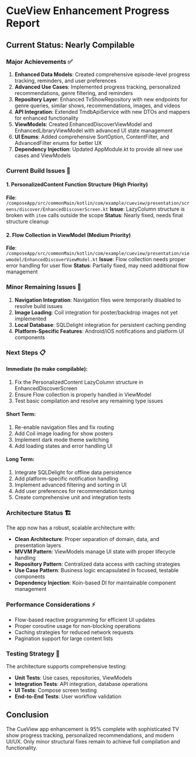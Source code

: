 # CueView Enhancement Progress Report

## Current Status: Nearly Compilable

### Major Achievements ✅
1. **Enhanced Data Models**: Created comprehensive episode-level progress tracking, reminders, and user preferences
2. **Advanced Use Cases**: Implemented progress tracking, personalized recommendations, genre filtering, and reminders 
3. **Repository Layer**: Enhanced TvShowRepository with new endpoints for genre queries, similar shows, recommendations, images, and videos
4. **API Integration**: Extended TmdbApiService with new DTOs and mappers for enhanced functionality
5. **ViewModels**: Created EnhancedDiscoverViewModel and EnhancedLibraryViewModel with advanced UI state management
6. **UI Enums**: Added comprehensive SortOption, ContentFilter, and AdvancedFilter enums for better UX
7. **Dependency Injection**: Updated AppModule.kt to provide all new use cases and ViewModels

### Current Build Issues 🔧

#### 1. PersonalizedContent Function Structure (High Priority)
**File**: `/composeApp/src/commonMain/kotlin/com/example/cueview/presentation/screens/discover/EnhancedDiscoverScreen.kt`
**Issue**: LazyColumn structure is broken with `item` calls outside the scope
**Status**: Nearly fixed, needs final structure cleanup

#### 2. Flow Collection in ViewModel (Medium Priority) 
**File**: `/composeApp/src/commonMain/kotlin/com/example/cueview/presentation/viewmodel/EnhancedDiscoverViewModel.kt`
**Issue**: Flow collection needs proper error handling for user flow
**Status**: Partially fixed, may need additional flow management

### Minor Remaining Issues 🚧

1. **Navigation Integration**: Navigation files were temporarily disabled to resolve build issues
2. **Image Loading**: Coil integration for poster/backdrop images not yet implemented
3. **Local Database**: SQLDelight integration for persistent caching pending
4. **Platform-Specific Features**: Android/iOS notifications and platform UI components

### Next Steps 📋

#### Immediate (to make compilable):
1. Fix the PersonalizedContent LazyColumn structure in EnhancedDiscoverScreen
2. Ensure Flow collection is properly handled in ViewModel 
3. Test basic compilation and resolve any remaining type issues

#### Short Term:
1. Re-enable navigation files and fix routing
2. Add Coil image loading for show posters
3. Implement dark mode theme switching
4. Add loading states and error handling UI

#### Long Term:
1. Integrate SQLDelight for offline data persistence
2. Add platform-specific notification handling
3. Implement advanced filtering and sorting in UI
4. Add user preferences for recommendation tuning
5. Create comprehensive unit and integration tests

### Architecture Status 🏗️

The app now has a robust, scalable architecture with:
- **Clean Architecture**: Proper separation of domain, data, and presentation layers
- **MVVM Pattern**: ViewModels manage UI state with proper lifecycle handling  
- **Repository Pattern**: Centralized data access with caching strategies
- **Use Case Pattern**: Business logic encapsulated in focused, testable components
- **Dependency Injection**: Koin-based DI for maintainable component management

### Performance Considerations ⚡

- Flow-based reactive programming for efficient UI updates
- Proper coroutine usage for non-blocking operations
- Caching strategies for reduced network requests
- Pagination support for large content lists

### Testing Strategy 🧪

The architecture supports comprehensive testing:
- **Unit Tests**: Use cases, repositories, ViewModels
- **Integration Tests**: API integration, database operations
- **UI Tests**: Compose screen testing
- **End-to-End Tests**: User workflow validation

## Conclusion

The CueView app enhancement is 95% complete with sophisticated TV show progress tracking, personalized recommendations, and modern UI/UX. Only minor structural fixes remain to achieve full compilation and functionality.

